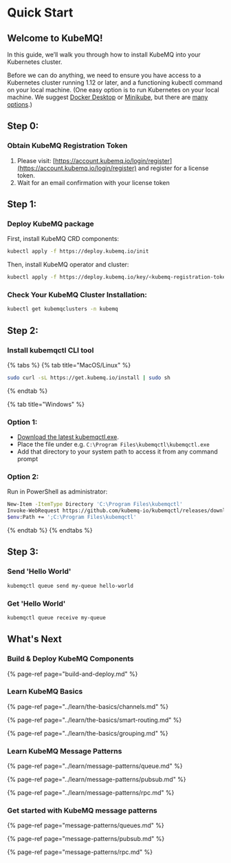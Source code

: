 # Quick Start

## **Welcome to KubeMQ!**

In this guide, we’ll walk you through how to install KubeMQ into your Kubernetes cluster.

Before we can do anything, we need to ensure you have access to a Kubernetes cluster running 1.12 or later, and a functioning kubectl command on your local machine. \(One easy option is to run Kubernetes on your local machine. We suggest [Docker Desktop](https://www.docker.com/products/docker-desktop) or [Minikube](https://kubernetes.io/docs/tasks/tools/install-minikube/), but there are [many options](https://kubernetes.io/docs/setup/).\)

## Step 0:

### Obtain KubeMQ Registration Token

1. Please visit: [https://account.kubemq.io/login/register](https://account.kubemq.io/login/register) and register for a license token.
2. Wait for an email confirmation with your license token

## Step 1:

### Deploy KubeMQ package

First, install KubeMQ CRD components:

```bash
kubectl apply -f https://deploy.kubemq.io/init
```

Then, install KubeMQ operator and cluster:

```bash
kubectl apply -f https://deploy.kubemq.io/key/<kubemq-registration-token>
```

### Check Your KubeMQ Cluster Installation:

```bash
kubectl get kubemqclusters -n kubemq
```

## Step 2:

### Install kubemqctl CLI tool

{% tabs %}
{% tab title="MacOS/Linux" %}
```bash
sudo curl -sL https://get.kubemq.io/install | sudo sh
```
{% endtab %}

{% tab title="Windows" %}
### Option 1:

* [Download the latest kubemqctl.exe](https://github.com/kubemq-io/kubemqctl/releases/download/latest/kubemqctl.exe).
* Place the file under e.g. `C:\Program Files\kubemqctl\kubemqctl.exe`
* Add that directory to your system path to access it from any command prompt

### Option 2:

Run in PowerShell as administrator:

```bash
New-Item -ItemType Directory 'C:\Program Files\kubemqctl'
Invoke-WebRequest https://github.com/kubemq-io/kubemqctl/releases/download/latest/kubemqctl.exe -OutFile 'C:\Program Files\kubemqctl\kubemqctl.exe'
$env:Path += ';C:\Program Files\kubemqctl'
```
{% endtab %}
{% endtabs %}

## Step 3:

### Send 'Hello World'

```bash
kubemqctl queue send my-queue hello-world
```

### Get 'Hello World'

```bash
kubemqctl queue receive my-queue
```

## What's Next

### Build & Deploy KubeMQ Components

{% page-ref page="build-and-deploy.md" %}



### Learn KubeMQ Basics

{% page-ref page="../learn/the-basics/channels.md" %}

{% page-ref page="../learn/the-basics/smart-routing.md" %}

{% page-ref page="../learn/the-basics/grouping.md" %}

### Learn KubeMQ Message Patterns

{% page-ref page="../learn/message-patterns/queue.md" %}

{% page-ref page="../learn/message-patterns/pubsub.md" %}

{% page-ref page="../learn/message-patterns/rpc.md" %}

### Get started with KubeMQ message patterns

{% page-ref page="message-patterns/queues.md" %}

{% page-ref page="message-patterns/pubsub.md" %}

{% page-ref page="message-patterns/rpc.md" %}



